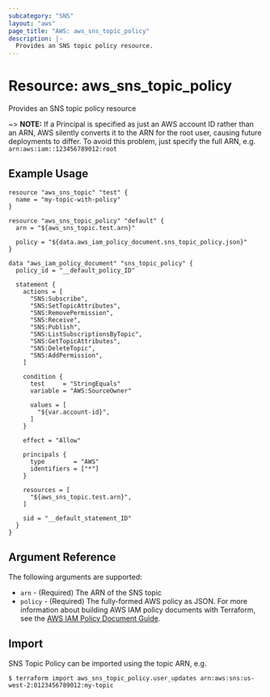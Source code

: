 ```yaml
---
subcategory: "SNS"
layout: "aws"
page_title: "AWS: aws_sns_topic_policy"
description: |-
  Provides an SNS topic policy resource.
---
```


# Resource: aws_sns_topic_policy

Provides an SNS topic policy resource

~> **NOTE:** If a Principal is specified as just an AWS account ID rather than an ARN, AWS silently converts it to the ARN for the root user, causing future deployments to differ. To avoid this problem, just specify the full ARN, e.g. `arn:aws:iam::123456789012:root`

## Example Usage

```hcl
resource "aws_sns_topic" "test" {
  name = "my-topic-with-policy"
}

resource "aws_sns_topic_policy" "default" {
  arn = "${aws_sns_topic.test.arn}"

  policy = "${data.aws_iam_policy_document.sns_topic_policy.json}"
}

data "aws_iam_policy_document" "sns_topic_policy" {
  policy_id = "__default_policy_ID"

  statement {
    actions = [
      "SNS:Subscribe",
      "SNS:SetTopicAttributes",
      "SNS:RemovePermission",
      "SNS:Receive",
      "SNS:Publish",
      "SNS:ListSubscriptionsByTopic",
      "SNS:GetTopicAttributes",
      "SNS:DeleteTopic",
      "SNS:AddPermission",
    ]

    condition {
      test     = "StringEquals"
      variable = "AWS:SourceOwner"

      values = [
        "${var.account-id}",
      ]
    }

    effect = "Allow"

    principals {
      type        = "AWS"
      identifiers = ["*"]
    }

    resources = [
      "${aws_sns_topic.test.arn}",
    ]

    sid = "__default_statement_ID"
  }
}
```

## Argument Reference

The following arguments are supported:

* `arn` - (Required) The ARN of the SNS topic
* `policy` - (Required) The fully-formed AWS policy as JSON. For more information about building AWS IAM policy documents with Terraform, see the [AWS IAM Policy Document Guide](https://learn.hashicorp.com/terraform/aws/iam-policy).

## Import

SNS Topic Policy can be imported using the topic ARN, e.g.

```
$ terraform import aws_sns_topic_policy.user_updates arn:aws:sns:us-west-2:0123456789012:my-topic
```
